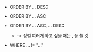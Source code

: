 - ORDER BY ... DESC
- ORDER BY ... ASC

- ORDER BY ... ASC, ... DESC

  - -> 정렬 여러개 하고 싶을 때는 , 을 쓸 것

- WHERE ... != "..."
